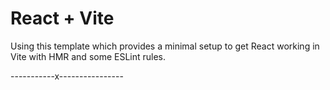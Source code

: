 # React + Vite

Using this template which provides a minimal setup to get React working in Vite with HMR and some ESLint rules.

-----------x----------------
